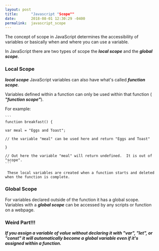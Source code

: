 ```yaml
---
layout: post
title:      "Javascript "Scope""
date:       2018-08-01 12:30:29 -0400
permalink:  javascript_scope
---
```



The concept of scope in JavaScript determines the accessibility of variables or basically when and where you can use a variable.

 In JavaScript there are two types of scope the ***local scope*** and the ***global scope***.
 
### Local Scope

  ***local scope*** JavaScript variables can also have what's called ***function scope***.
	
 Variables defined within a function can only be used within that function ( ***"function scope"***).  
 
  For example:
	
	```
	function breakfast() {
	
	var meal = "Eggs and Toast";
	
	// the variable "meal" can be used here and return "Eggs and Toast"
	
	}
	
	// Out here the variable "meal" will return undefined.  It is out of "scope".
	```
	
	 These local variables are created when a function starts and deleted when the function is complete.
	 
### Global Scope

 For variables declared outside of the function it  has a global  scope.   Variables with a ***global scope*** can be accessed by any scripts or function on a webpage.
	 
### Weird Part!!!

 ***If you assign a variable of value without declaring it with "var", "let", or "const"  it will automatically become a global variable even if it's assigned within a function.***
	
